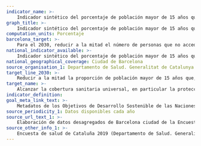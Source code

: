 ```yaml
---
indicator_name: >-
    Indicador sintético del porcentaje de población mayor de 15 años que, a pesar de necesitarlo, no ha accedido a los siguientes tratamientos sanitarios por motivos económicos: atención dental, salud mental o medicación con prescripción médica
graph_title: >-
    Indicador sintético del porcentaje de población mayor de 15 años que, a pesar de necesitarlo, no ha accedido a los siguientes tratamientos sanitarios por motivos económicos: atención dental, salud mental o medicación con prescripción médica
computation_units: Porcentaje
barcelona_target: >-
    Para el 2030, reducir a la mitad el número de personas que no acceden a atención o tratamientos sanitarios por motivos económicos 
national_indicator_available: >-
    Indicador sintético del porcentaje de población mayor de 15 años que, a pesar de necesitarlo, no ha accedido a los siguientes tratamientos sanitarios por motivos económicos: atención dental, salud mental o medicación con prescripción médica
national_geographical_coverage: Ciudad de Barcelona
source_organisation_1: Departamento de Salud. Generalitat de Catalunya
target_line_2030: >-
    Reducir a la mitad la proporción de población mayor de 15 años que, a pesar de necesitarlo, no ha accedido a los siguientes tratamientos sanitarios por motivos económicos; atención dental, salud mental o medicación con prescripción médica: 6,8% mujeres, 4,9% hombres
target_name: >-
    Alcanzar la cobertura sanitaria universal, en particular la protección contra los riesgos financieros, el acceso a servicios de salud esenciales de calidad y el acceso a medicamentos y vacunas seguros, eficaces, asequibles y de calidad para todas las personas
indicator_definition:
goal_meta_link_text: >-
    Metadatos de los Objetivos de Desarrollo Sostenible de las Naciones Unidas (pdf 894kB)
source_periodicity_1: Datos disponibles cada año
source_url_text_1: >-
    Elaboración de datos desagregados de Barcelona ciudad de la Encuesta de salud de Cataluña 2019   
source_other_info_1: >-
    Encuesta de salud de Cataluña 2019 (Departamento de Salud. Generalitat de Catalunya) 
---
```

